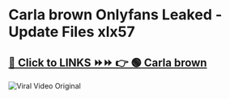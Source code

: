 
 # Carla brown Onlyfans Leaked - Update Files xlx57

## <h2><a href="https://clipsfans.com/Carla_brown&ref=git">🔗 Click to LINKS ⏩⏩ 👉 🟢 Carla brown </a></h2>

<a href="https://clipsfans.com/Carla_brown&ref=git" rel="nofollow" data-target="animated-image.originalLink"><img src="https://i.ibb.co.com/xMMVF88/686577567.gif" alt="Viral Video Original" style="max-width: 100%; display: inline-block;" data-target="animated-image.originalImage"></a>

